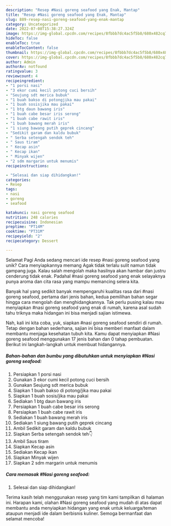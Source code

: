 ```yaml
---
description: "Resep #Nasi goreng seafood yang Enak, Mantap"
title: "Resep #Nasi goreng seafood yang Enak, Mantap"
slug: 889-resep-nasi-goreng-seafood-yang-enak-mantap
category: Uncategorized
date: 2022-07-08T15:38:27.324Z
image: https://img-global.cpcdn.com/recipes/8fbbb7dc4ac5f5b8/680x482cq70/nasi-goreng-seafood-foto-resep-utama.jpg
hideToc: false
enableToc: true
enableTocContent: false
thumbnail: https://img-global.cpcdn.com/recipes/8fbbb7dc4ac5f5b8/680x482cq70/nasi-goreng-seafood-foto-resep-utama.jpg
cover: https://img-global.cpcdn.com/recipes/8fbbb7dc4ac5f5b8/680x482cq70/nasi-goreng-seafood-foto-resep-utama.jpg
author: Admin
authorAv: notfound
ratingvalue: 3
reviewcount: 4
recipeingredient:
- "1 porsi nasi"
- "3 ekor cumi kecil potong cuci bersih"
- "Seujung sdt merica bubuk"
- "1 buah bakso di potongjika mau pakai"
- "1 buah sosisjika mau pakai"
- "1 btg daun bawang iris"
- "1 buah cabe besar iris serong"
- "1 buah cabe rawit iris"
- "1 buah bawang merah iris"
- "1 siung bawang putih geprek cincang"
- "Sedikit garam dan kaldu bubuk"
- " Serba setengah sendok teh"
- " Saus tiram"
- " Kecap asin"
- " Kecap ikan"
- " Minyak wijen"
- "2 sdm margarin untuk menumis"
recipeinstructions:

- "Selesai dan siap dihidangkan!"
categories:
- Resep
tags:
- nasi
- goreng
- seafood

katakunci: nasi goreng seafood 
nutrition: 248 calories
recipecuisine: Indonesian
preptime: "PT14M"
cooktime: "PT31M"
recipeyield: "2"
recipecategory: Dessert

---
```



Selamat Pagi Anda sedang mencari ide resep #nasi goreng seafood yang unik? Cara menyiapkannya memang Agak tidak terlalu sulit namun tidak gampang juga. Kalau salah mengolah maka hasilnya akan hambar dan justru cenderung tidak enak. Padahal #nasi goreng seafood yang enak selayaknya punya aroma dan cita rasa yang mampu memancing selera kita.




Banyak hal yang sedikit banyak mempengaruhi kualitas rasa dari #nasi goreng seafood, pertama dari jenis bahan, kedua pemilihan bahan segar hingga cara mengolah dan menghidangkannya. Tak perlu pusing kalau mau menyiapkan #nasi goreng seafood yang enak di rumah, karena asal sudah tahu triknya maka hidangan ini bisa menjadi sajian istimewa.


Nah, kali ini kita coba, yuk, siapkan #nasi goreng seafood sendiri di rumah. Tetap dengan bahan sederhana, sajian ini bisa memberi manfaat dalam membantu menjaga kesehatan tubuh kita. Kamu dapat menyiapkan #Nasi goreng seafood menggunakan 17 jenis bahan dan 0 tahap pembuatan. Berikut ini langkah-langkah untuk membuat hidangannya.

<!--inarticleads1-->

##### Bahan-bahan dan bumbu yang dibutuhkan untuk menyiapkan #Nasi goreng seafood:

1. Persiapkan 1 porsi nasi
1. Gunakan 3 ekor cumi kecil potong cuci bersih
1. Gunakan Seujung sdt merica bubuk
1. Siapkan 1 buah bakso di potong/jika mau pakai
1. Siapkan 1 buah sosis/jika mau pakai
1. Sediakan 1 btg daun bawang iris
1. Persiapkan 1 buah cabe besar iris serong
1. Persiapkan 1 buah cabe rawit iris
1. Sediakan 1 buah bawang merah iris
1. Sediakan 1 siung bawang putih geprek cincang
1. Ambil Sedikit garam dan kaldu bubuk
1. Siapkan  Serba setengah sendok teh👇
1. Ambil  Saus tiram
1. Siapkan  Kecap asin
1. Sediakan  Kecap ikan
1. Siapkan  Minyak wijen
1. Siapkan 2 sdm margarin untuk menumis




<!--inarticleads2-->

##### Cara memasak #Nasi goreng seafood:


1. Selesai dan siap dihidangkan!



Terima kasih telah menggunakan resep yang tim kami tampilkan di halaman ini. Harapan kami, olahan #Nasi goreng seafood yang mudah di atas dapat membantu anda menyiapkan hidangan yang enak untuk keluarga/teman ataupun menjadi ide dalam berbisnis kuliner. Semoga bermanfaat dan selamat mencoba!
